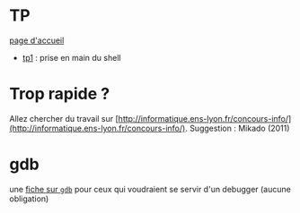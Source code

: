 # TP

[page d'accueil](https://ineskkk.github.io/mp2i-pv/)

* [tp1](TP01_shell/tp_shell.md) : prise en main du shell

# Trop rapide ?
Allez chercher du travail sur
[http://informatique.ens-lyon.fr/concours-info/](http://informatique.ens-lyon.fr/concours-info/). Suggestion :
Mikado (2011)


# gdb
une [fiche sur `gdb`](../GDB/gdb.md) pour ceux qui voudraient se
servir d'un debugger (aucune obligation)
